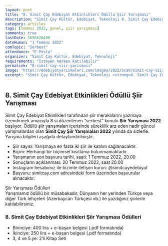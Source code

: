 ```yaml
---
layout: post
title: "8. Simit Çay Edebiyat Etkinlikleri Ödüllü Şiir Yarışması"
description: "Simit Çay Kültür, Edebiyat, Teknoloji 8. Simit Çay Edebiyat Etkinlikleri Ödüllü Şiir Yarışması düzenliyor."
category: articles
tags: [temmuz 2022, genel, şiir yarışması]
comments: true
lastDate: 1656626400
dateHuman: "1 Temmuz 2022"
comTopic: "Serbest"
attendance: "E-Posta"
organizer: "Simit Çay Kültür, Edebiyat, Teknoloji"
requirements: "İsteyen herkes katılabilir"
permalink: "8-simit-cay-siir-yarismasi"
image: "https://edebiyatyarismalari.com/images/2022/ocak/simit-cay-siir-yarismasi.jpg"
excerpt: "Simit Çay Kültür, Edebiyat, Teknoloji <strong>8. Simit Çay Edebiyat Etkinlikleri Ödüllü Şiir Yarışması</strong> düzenliyor."
---
```


## 8. Simit Çay Edebiyat Etkinlikleri Ödüllü Şiir Yarışması
Simit Çay Edebiyat Etkinlikleri tarafından şiir meraklılarını yazmaya özendirmek amacıyla 8.si düzenlenen “serbest” konulu **Şiir Yarışması 2022** başlıyor. Ödüllü şiir yarışmaları içerisinde süreklilik arz eden nadir güncel yarışmalardan olan **Simit Çay Şiir Yarışmaları 2022** yılında da sizlerle. Yarışma bilgileri aşağıda detaylandırılmıştır.  

- Şiir sayısı: Yarışmaya en fazla iki şiir ile katılım sağlanacaktır.
- Biçim: Herhangi bir biçimsel kısıtlama bulunmamaktadır.
- Yarışmanın son başvuru tarihi, saati: 1 Temmuz 2022, 20.00
- Sonuçların açıklanması: 20 Temmuz 2022, saat 20.00
- Instagram hesabımız ile bizimle iletişim kurun: @simitcayedebiyat
- Başvuru: simitcay.com adresindeki form üzerinden başvurular alınacaktır.

Şiir Yarışması Ödülleri  
Yarışmamız ödüllü bir müsabakadır. Dünyanın her yerinden Türkçe veya diğer Türk lehçeleri (Azerbaycan Türkçesi vb.) ile yazdığınız şiirlerle katılabilirsiniz.

### 8. Simit Çay Edebiyat Etkinlikleri Şiir Yarışması Ödülleri
- Birinciye: 400 lira + e-başarı belgesi (.pdf formatında)
- İkinciye: 250 lira + e-başarı belgesi (.pdf formatında)
- 3, 4 ve 5.ye: 2’li Kitap Seti